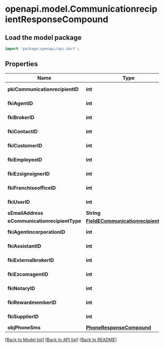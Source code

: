 # openapi.model.CommunicationrecipientResponseCompound

## Load the model package
```dart
import 'package:openapi/api.dart';
```

## Properties
Name | Type | Description | Notes
------------ | ------------- | ------------- | -------------
**pkiCommunicationrecipientID** | **int** | The unique ID of the Communicationrecipient. | 
**fkiAgentID** | **int** | The unique ID of the Agent. | [optional] 
**fkiBrokerID** | **int** | The unique ID of the Broker. | [optional] 
**fkiContactID** | **int** | The unique ID of the Contact | [optional] 
**fkiCustomerID** | **int** | The unique ID of the Customer. | [optional] 
**fkiEmployeeID** | **int** | The unique ID of the Employee. | [optional] 
**fkiEzsignsignerID** | **int** | The unique ID of the Ezsignsigner | [optional] 
**fkiFranchiseofficeID** | **int** | The unique ID of the Franchisereoffice | [optional] 
**fkiUserID** | **int** | The unique ID of the User | [optional] 
**sEmailAddress** | **String** | The email address. | [optional] 
**eCommunicationrecipientType** | [**FieldECommunicationrecipientType**](FieldECommunicationrecipientType.md) |  | [optional] 
**fkiAgentincorporationID** | **int** | The unique ID of the Agentincorporation. | [optional] 
**fkiAssistantID** | **int** | The unique ID of the Assistant. | [optional] 
**fkiExternalbrokerID** | **int** | The unique ID of the Externalbroker. | [optional] 
**fkiEzcomagentID** | **int** | The unique ID of the Ezcomagent. | [optional] 
**fkiNotaryID** | **int** | The unique ID of the Notary. | [optional] 
**fkiRewardmemberID** | **int** | The unique ID of the Rewardmember. | [optional] 
**fkiSupplierID** | **int** | The unique ID of the Supplier. | [optional] 
**objPhoneSms** | [**PhoneResponseCompound**](PhoneResponseCompound.md) |  | [optional] 

[[Back to Model list]](../README.md#documentation-for-models) [[Back to API list]](../README.md#documentation-for-api-endpoints) [[Back to README]](../README.md)


